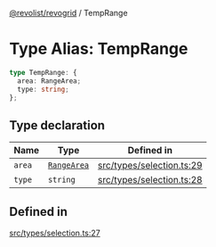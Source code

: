 [@revolist/revogrid](README.md) / TempRange

# Type Alias: TempRange

```ts
type TempRange: {
  area: RangeArea;
  type: string;
};
```

## Type declaration

| Name | Type | Defined in |
| ------ | ------ | ------ |
| `area` | [`RangeArea`](TypeAlias.RangeArea.md) | [src/types/selection.ts:29](https://github.com/revolist/revogrid/blob/baf80d21081b40195ffd6e11abd1249f2fd26dae/src/types/selection.ts#L29) |
| `type` | `string` | [src/types/selection.ts:28](https://github.com/revolist/revogrid/blob/baf80d21081b40195ffd6e11abd1249f2fd26dae/src/types/selection.ts#L28) |

## Defined in

[src/types/selection.ts:27](https://github.com/revolist/revogrid/blob/baf80d21081b40195ffd6e11abd1249f2fd26dae/src/types/selection.ts#L27)
